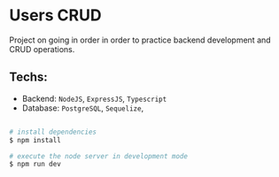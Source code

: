 # Users CRUD

Project on going in order in order to practice
backend development and CRUD operations.

## Techs:

- Backend: `NodeJS`, `ExpressJS`, `Typescript`
- Database: `PostgreSQL`, `Sequelize`,

```bash

# install dependencies
$ npm install

# execute the node server in development mode
$ npm run dev

```